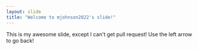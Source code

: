 ```yaml
---
layout: slide
title: "Welcome to mjohnson2022's slide!"
---
```

This is my awesome slide, except I can't get pull request!
Use the left arrow to go back!